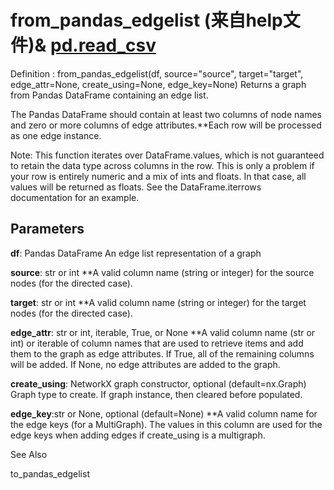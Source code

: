 # from_pandas_edgelist (来自help文件)& 	[pd.read_csv](https://www.cnblogs.com/traditional/p/12514914.html) 
Definition : from_pandas_edgelist(df, source="source", target="target", edge_attr=None, create_using=None, edge_key=None)
Returns a graph from Pandas DataFrame containing an edge list.

The Pandas DataFrame should contain at least two columns of node names and zero or more columns of edge attributes.**Each row will be processed as one edge instance.

Note: This function iterates over DataFrame.values, which is not guaranteed to retain the data type across columns in the row. This is only a problem if your row is entirely numeric and a mix of ints and floats. In that case, all values will be returned as floats. See the DataFrame.iterrows documentation for an example.

## Parameters

**df**: Pandas DataFrame
An edge list representation of a graph

**source**: str or int
**A valid column name (string or integer) for the source nodes (for the directed case).

**target**: str or int
**A valid column name (string or integer) for the target nodes (for the directed case).

**edge_attr**: str or int, iterable, True, or None
**A valid column name (str or int) or iterable of column names that are used to retrieve items and add them to the graph as edge attributes. If True, all of the remaining columns will be added. If None, no edge attributes are added to the graph.

**create_using**: NetworkX graph constructor, optional (default=nx.Graph)
Graph type to create. If graph instance, then cleared before populated.

**edge_key**:str or None, optional (default=None)
**A valid column name for the edge keys (for a MultiGraph). The values in this column are used for the edge keys when adding edges if create_using is a multigraph.

See Also

to_pandas_edgelist

